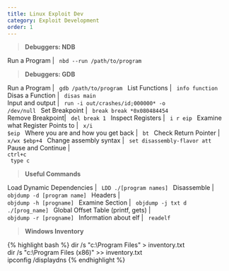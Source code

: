 ```yaml
---
title: Linux Exploit Dev
category: Exploit Development
order: 1
---
```


> **Debuggers: NDB** 

Run a Program | <code> nbd --run /path/to/program </code>

> **Debuggers: GDB** 

Run a Program | <code> gdb /path/to/program </code>
List Functions | <code> info function </code>
Disas a Function | <code> disas main  </code>
Input and output | <code> run -i out/crashes/id;000000* -o /dev/null  </code>
Set Breakpoint | <code> break break *0x080484454 </code>
Remove Breakpoint| <code> del break 1 </code>
Inspect Registers | <code> i r eip </code>
Examine what Register Points to | <code> x/i $eip </code>
Where you are and how you get back | <code> bt </code>
Check Return Pointer | <code> x/wx $ebp+4 </code>
Change assembly syntax | <code> set disassembly-flavor att </code>
Pause and Continue | <code> ctrl+c <br> type c </code>

> **Useful Commands** 

Load Dynamic Dependencies | <code> LDD ./[program names] </code> 
Disassemble | <code> objdump -d [program name] </code>
Headers | <code> objdump -h [progname] </code>
Examine Section | <code> objdump -j txt d ./[prog_name] </code>
Global Offset Table (printf, gets) | <code> objdump -r [progname] </code>
Information about elf | <code> readelf </code>


> **Windows Inventory**

{% highlight bash %}
dir /s "c:\Program Files" > inventory.txt<br>
dir /s "c:\Program Files (x86)" >> inventory.txt<br>
ipconfig /displaydns
{% endhighlight %}


